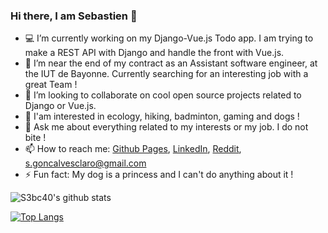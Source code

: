 ### Hi there, I am Sebastien 👋

- :computer: I’m currently working on my Django-Vue.js Todo app. I am trying to make a REST API with Django and handle the front with Vue.js.
- :loudspeaker: I’m near the end of my contract as an Assistant software engineer, at the IUT de Bayonne. Currently searching for an interesting job with a great Team !
- :busts_in_silhouette: I’m looking to collaborate on cool open source projects related to Django or Vue.js.
- :stars: I'am interested in ecology, hiking, badminton, gaming and dogs !
- 💬 Ask me about everything related to my interests or my job. I do not bite !
- 📫 How to reach me: [Github Pages](https://s3bc40.github.io/), [LinkedIn](https://www.linkedin.com/in/sgoncalvesclaro-bioinfo/), [Reddit](https://www.reddit.com/user/s3bc40), [s.goncalvesclaro@gmail.com](mailto:s.goncalvesclaro@gmail.com)
- ⚡ Fun fact: My dog is a princess and I can't do anything about it !  

![S3bc40's github stats](https://github-readme-stats.vercel.app/api?username=s3bc40&show_icons=true&theme=synthwave)

[![Top Langs](https://github-readme-stats.vercel.app/api/top-langs/?username=s3bc40&hide=javascript,html)](https://github.com/anuraghazra/github-readme-stats)